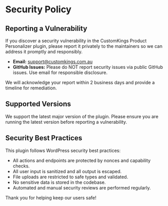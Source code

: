 # Security Policy

## Reporting a Vulnerability

If you discover a security vulnerability in the CustomKings Product Personalizer plugin, please report it privately to the maintainers so we can address it promptly and responsibly.

- **Email:** support@customkings.com.au
- **GitHub Issues:** Please do NOT report security issues via public GitHub issues. Use email for responsible disclosure.

We will acknowledge your report within 2 business days and provide a timeline for remediation.

## Supported Versions
We support the latest major version of the plugin. Please ensure you are running the latest version before reporting a vulnerability.

## Security Best Practices
This plugin follows WordPress security best practices:
- All actions and endpoints are protected by nonces and capability checks.
- All user input is sanitized and all output is escaped.
- File uploads are restricted to safe types and validated.
- No sensitive data is stored in the codebase.
- Automated and manual security reviews are performed regularly.

Thank you for helping keep our users safe! 